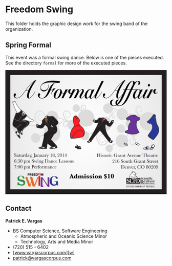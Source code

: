 Freedom Swing
=============

This folder holds the graphic design work for the swing band of the organization. 

Spring Formal
-------------

This event was a formal swing dance. Below is one of the pieces executed. See the directory `formal` for more of the executed pieces.

![Postcard for the Formal Dancing Event](formal/postcard.png)

Contact
-------

**Patrick E. Vargas**

*  BS Computer Science, Software Engineering  
   *  Atmospheric and Oceanic Science Minor  
   *  Technology, Arts and Media Minor  
*  (720) 515 - 6402  
*  [www.vargascorpus.com][w]  
*  [patrick@vargascorpus.com][e]  

  [w]: http://www.vargascorpus.com/
  [e]: mailto:patrick@vargascorpus.com
